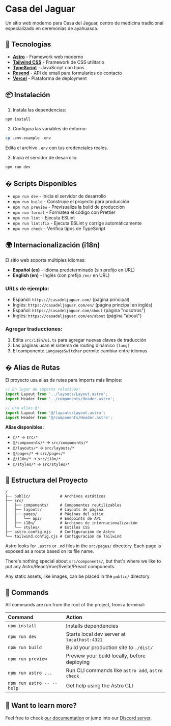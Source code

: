 # Casa del Jaguar

Un sitio web moderno para Casa del Jaguar, centro de medicina tradicional especializado en ceremonias de ayahuasca.

## 🚀 Tecnologías

- **[Astro](https://astro.build/)** - Framework web moderno
- **[Tailwind CSS](https://tailwindcss.com/)** - Framework de CSS utilitario
- **[TypeScript](https://www.typescriptlang.org/)** - JavaScript con tipos
- **[Resend](https://resend.com/)** - API de email para formularios de contacto
- **[Vercel](https://vercel.com/)** - Plataforma de deployment

## 📦 Instalación

1. Instala las dependencias:
```bash
npm install
```

2. Configura las variables de entorno:
```bash
cp .env.example .env
```
Edita el archivo `.env` con tus credenciales reales.

3. Inicia el servidor de desarrollo:
```bash
npm run dev
```

## �️ Scripts Disponibles

- `npm run dev` - Inicia el servidor de desarrollo
- `npm run build` - Construye el proyecto para producción
- `npm run preview` - Previsualiza la build de producción
- `npm run format` - Formatea el código con Prettier
- `npm run lint` - Ejecuta ESLint
- `npm run lint:fix` - Ejecuta ESLint y corrige automáticamente
- `npm run check` - Verifica tipos de TypeScript

## 🌍 Internacionalización (i18n)

El sitio web soporta múltiples idiomas:

- **Español (es)** - Idioma predeterminado (sin prefijo en URL)
- **English (en)** - Inglés (con prefijo `/en/` en URL)

### URLs de ejemplo:
- Español: `https://casadeljaguar.com/` (página principal)
- Inglés: `https://casadeljaguar.com/en/` (página principal en inglés)
- Español: `https://casadeljaguar.com/about` (página "nosotros")
- Inglés: `https://casadeljaguar.com/en/about` (página "about")

### Agregar traducciones:
1. Edita `src/i18n/ui.ts` para agregar nuevas claves de traducción
2. Las páginas usan el sistema de routing dinámico `[lang]`
3. El componente `LanguageSwitcher` permite cambiar entre idiomas

## � Alias de Rutas

El proyecto usa alias de rutas para imports más limpios:

```typescript
// En lugar de imports relativos:
import Layout from '../layouts/Layout.astro';
import Header from '../components/Header.astro';

// Usa alias @:
import Layout from '@/layouts/Layout.astro';
import Header from '@/components/Header.astro';
```

**Alias disponibles:**
- `@/*` → `src/*`
- `@/components/*` → `src/components/*`
- `@/layouts/*` → `src/layouts/*`
- `@/pages/*` → `src/pages/*`
- `@/i18n/*` → `src/i18n/*`
- `@/styles/*` → `src/styles/*`

## 📁 Estructura del Proyecto

```text
/
├── public/             # Archivos estáticos
├── src/
│   ├── components/     # Componentes reutilizables
│   ├── layouts/        # Layouts de página
│   ├── pages/          # Páginas del sitio
│   │   └── api/        # Endpoints de API
│   ├── i18n/           # Archivos de internacionalización
│   └── styles/         # Estilos CSS
├── astro.config.mjs    # Configuración de Astro
└── tailwind.config.cjs # Configuración de Tailwind
```

Astro looks for `.astro` or `.md` files in the `src/pages/` directory. Each page is exposed as a route based on its file name.

There's nothing special about `src/components/`, but that's where we like to put any Astro/React/Vue/Svelte/Preact components.

Any static assets, like images, can be placed in the `public/` directory.

## 🧞 Commands

All commands are run from the root of the project, from a terminal:

| Command                   | Action                                           |
| :------------------------ | :----------------------------------------------- |
| `npm install`             | Installs dependencies                            |
| `npm run dev`             | Starts local dev server at `localhost:4321`      |
| `npm run build`           | Build your production site to `./dist/`          |
| `npm run preview`         | Preview your build locally, before deploying     |
| `npm run astro ...`       | Run CLI commands like `astro add`, `astro check` |
| `npm run astro -- --help` | Get help using the Astro CLI                     |

## 👀 Want to learn more?

Feel free to check [our documentation](https://docs.astro.build) or jump into our [Discord server](https://astro.build/chat).

